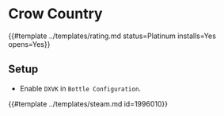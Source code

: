 # Crow Country
<!-- script:Aliases [] -->

{{#template ../templates/rating.md status=Platinum installs=Yes opens=Yes}}

## Setup
- Enable `DXVK` in `Bottle Configuration`.

{{#template ../templates/steam.md id=1996010}}
